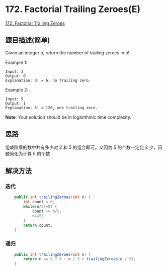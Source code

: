 # 172. Factorial Trailing Zeroes(E)
[172. Factorial Trailing Zeroes](https://leetcode-cn.com/problems/factorial-trailing-zeroes/)

## 题目描述(简单)

Given an integer n, return the number of trailing zeroes in n!.

Example 1:
```
Input: 3
Output: 0
Explanation: 3! = 6, no trailing zero.
```
Example 2:
```
Input: 5
Output: 1
Explanation: 5! = 120, one trailing zero.
```
**Note**: Your solution should be in logarithmic time complexity.




## 思路
组成阶乘的数中共有多少对 2 和 5 的组合即可。又因为 5 的个数一定比 2 少，问题简化为计算 5 的个数

## 解决方法

### 迭代


```java
    public int trailingZeroes(int n) {
    	int count = 0;
    	while(n/5!=0) {
    		count += n/5;
    		n/=5;
    	}
    	return count;
    }
```



### 递归


```java
    public int trailingZeroes(int n) {
		return n == 0 ? 0 : n / 5 + trailingZeroes(n / 5);
	}
```



